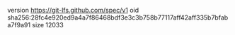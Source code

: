 version https://git-lfs.github.com/spec/v1
oid sha256:28fc4e920ed9a4a7f86468bdf3e3c3b758b77117aff42aff335b7bfaba7f9a91
size 12033
